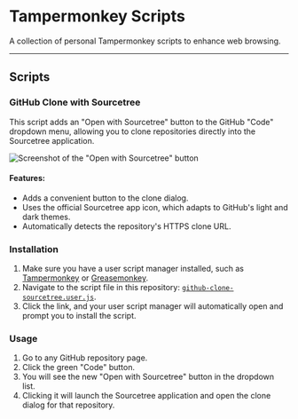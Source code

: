 # Tampermonkey Scripts

A collection of personal Tampermonkey scripts to enhance web browsing.

---

## Scripts

### GitHub Clone with Sourcetree

This script adds an "Open with Sourcetree" button to the GitHub "Code" dropdown menu, allowing you to clone repositories directly into the Sourcetree application.

![Screenshot of the "Open with Sourcetree" button](httpss://user-images.githubusercontent.com/4060489/232886328-e0a38a6b-81e6-4f1a-85c8-748c2f8f53e2.png)

#### Features:
- Adds a convenient button to the clone dialog.
- Uses the official Sourcetree app icon, which adapts to GitHub's light and dark themes.
- Automatically detects the repository's HTTPS clone URL.

### Installation

1.  Make sure you have a user script manager installed, such as [Tampermonkey](https://www.tampermonkey.net/) or [Greasemonkey](https://www.greasespot.net/).
2.  Navigate to the script file in this repository: [`github-clone-sourcetree.user.js`](https://github.com/cooaer/Tampermonkey-scripts/raw/master/github-clone-sourcetree.user.js).
3.  Click the link, and your user script manager will automatically open and prompt you to install the script.

### Usage

1.  Go to any GitHub repository page.
2.  Click the green "Code" button.
3.  You will see the new "Open with Sourcetree" button in the dropdown list.
4.  Clicking it will launch the Sourcetree application and open the clone dialog for that repository.
